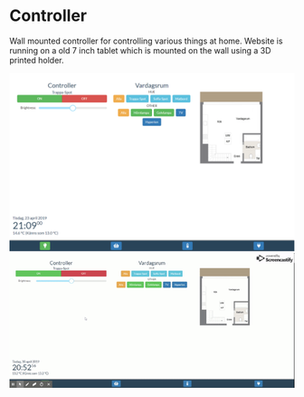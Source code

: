 # Controller
Wall mounted controller for controlling various things at home. Website is running on a old 7 inch tablet which is mounted on the wall using a 3D printed holder.

<img src="/.github/home.png "/>
<img src="/.github/demo.gif" />

